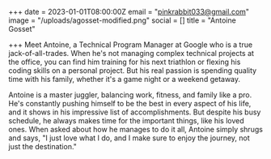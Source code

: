 +++
date = 2023-01-01T08:00:00Z
email = "pinkrabbit033@gmail.com"
image = "/uploads/agosset-modified.png"
social = []
title = "Antoine Gosset"

+++
Meet Antoine, a Technical Program Manager at Google who is a true jack-of-all-trades. When he's not managing complex technical projects at the office, you can find him training for his next triathlon or flexing his coding skills on a personal project. But his real passion is spending quality time with his family, whether it's a game night or a weekend getaway. 

Antoine is a master juggler, balancing work, fitness, and family like a pro. He's constantly pushing himself to be the best in every aspect of his life, and it shows in his impressive list of accomplishments. But despite his busy schedule, he always makes time for the important things, like his loved ones. When asked about how he manages to do it all, Antoine simply shrugs and says, "I just love what I do, and I make sure to enjoy the journey, not just the destination." 